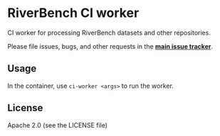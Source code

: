 # RiverBench CI worker
CI worker for processing RiverBench datasets and other repositories.

Please file issues, bugs, and other requests in the **[main issue tracker](https://github.com/RiverBench/RiverBench/issues)**.

## Usage
In the container, use `ci-worker <args>` to run the worker.

## License
Apache 2.0 (see the LICENSE file)
